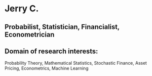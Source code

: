 # Jerry C.
## Probabilist, Statistician, Financialist, Econometrician 

## Domain of research interests: 
Probability Theory, Mathematical Statistics, Stochastic Finance, Asset Pricing, Econometrics, Machine Learning  
